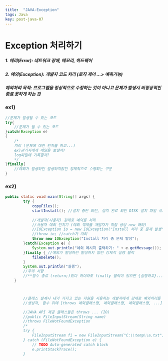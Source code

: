 ```yaml
---
title:  "JAVA-Exception"
tags: Java
key: post-java-07
---
```

# Exception 처리하기
##### 1. 에러(Error): 네트워크 장애, 메모리, 하드웨어
##### 2. 예외(Exception): 개발자 코드 처리 (로직 제어 ...> 예측가능)
##### 예외처리 목적: 프로그램을 정상적으로 수정하는 것이 아니고 문제가 발생시 비정상적인 종료 못하게 하는 것

### ex1)
~~~java
//문제가 발생될 수 있는 코드
try{
	//문제가 될 수 있는 코드
}catch(Exception e)
{
	/*
	처리 (문제에 대한 인지를 하고...)
	ex)관리자에게 메일을 보낼까?
	log파일에 기록할까?
	*/
}finally{
	//예외가 발생하던 발생하지않던 강제적으로 수행되는 구문
}
~~~
### ex2)
~~~java
public static void main(String[] args) {
		try {
			copyFiles();
			startInstall(); //설치 중단 되던, 설치 완료 되던 DISK 설치 파일 삭제
			
			//개발자(사용자) 강제로 예외를 처리
			//사용자 예외 던지기 (예외 객체를 개발자가 직접 생성 new 해라)
			//IOException io = new IOException("Install 처리 중 문제 발생");
			//throw io; //catch가 처리
			throw new IOException("Install 처리 중 문제 발생");
		}catch(Exception e) {
			System.out.println("예외 메시지 출력하기: " + e.getMessage());
		}finally { //예외가 발생하던 발생하지 않던 강제적 실행 블럭
			fileDelete();
		}
		System.out.println("실행");
		//주의 사항
		//**함수 종료 (return;)있다 하더라도 finally 블럭이 있으면 {실행하고}...종료
	}



		//클래스 설계시 내가 가지고 있는 자원을 사용하는 개발자에게 강제로 예외처리를 하도록 하는 방법
		//생성자, 함수 뒤에 [throws 예외클래스명, 예외클래스명, 예외클래스명, ...]

		//JAVA API 제공 클래스들은 throws ... (IO)
		//public FileInputStream(String name)
		//throws FileNotFoundException
		/*
		try {
			FileInputStream fi = new FileInputStream("C:\\temp\\a.txt");
		} catch (FileNotFoundException e) {
			// TODO Auto-generated catch block
			e.printStackTrace();
		}
~~~